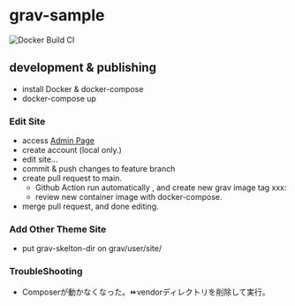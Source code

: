 # grav-sample

![Docker Build CI](https://github.com/y-kimura-opst/grav-sample/workflows/Docker%20Build%20CI/badge.svg)

## development & publishing

- install Docker & docker-compose
- docker-compose up

### Edit Site

- access [Admin Page](http://localhost/admin)
- create account (local only.)
- edit site...
- commit & push changes to feature branch
- create pull request to main.
  - Github Action run automatically , and create new grav image tag xxx:<src-branch-name>
  - review new container image with docker-compose.
- merge pull request, and done editing.

### Add Other Theme Site

- put grav-skelton-dir on grav/user/site/<site-name> 

### TroubleShooting

- Composerが動かなくなった。⏩vendorディレクトリを削除して実行。